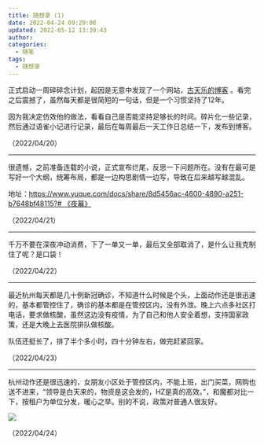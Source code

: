 ```yaml
---
title: 随想录 (1)
date: 2022-04-24 09:29:00
updated: 2022-05-12 13:39:43
author: 
categories: 
  - 随笔
tags: 
  - 随想录
---
```



正式启动一周碎碎念计划，起因是无意中发现了一个网站，[古天乐的博客](https://www.kootinlok.com/blog4.0/blog/blogList.php) 。看完之后震撼了，虽然每天都是很简短的一句话，但是一个习惯坚持了12年。

<!-- more -->

因为我决定仿效他的做法，看看自己是否能坚持足够长的时间。碎片化一些记录，然后通过语雀小记进行记录，最后在每周最后一天工作日总结一下，发布到博客。

（2022/04/20）

---

很遗憾，之前准备连载的小说，正式宣布烂尾，反思一下问题所在。没有在最可是写好一个大纲，统筹布局，都是一边构思剧情一边写，导致在后来越写越混乱。

地址：[https://www.yuque.com/docs/share/8d5456ac-4600-4890-a251-b7648bf48115?# 《夜幕》](https://www.yuque.com/docs/share/8d5456ac-4600-4890-a251-b7648bf48115?#)

（2022/04/21）

---

千万不要在深夜冲动消费，下了一单又一单，最后又全部取消了，是什么让我克制住了呢？是口袋！

（2022/04/22）

---

最近杭州每天都是几十例新冠确诊，不知道什么时候是个头，上面动作还是很迅速的，基本都管控住了，确诊的基本都是在管控区内，没有外泄。晚上六点多社区打电话，要求做核酸，虽然这边没有疫情，为了自己和他人安全着想，支持国家政策，还是大晚上去医院排队做核酸。

队伍还挺长了，排了半个多小时，四十分钟左右，做完赶紧回家。

（2022/04/23）

---

杭州动作还是很迅速的，女朋友小区处于管控区内，不能上班，出门买菜，网购也送不进来，“领导是白天来的，物资是这会发的，HZ是真的高效。”，和魔都对比一下，按租户为单位分发，暖心之举。别的不说，政策对普通人很友好。

![](https://img.zburu.com/i/2022/04/24/6264d9a1ec8c9.png)

（2022/04/24）